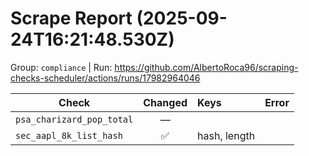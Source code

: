 # Scrape Report (2025-09-24T16:21:48.530Z)

Group: `compliance`  |  Run: https://github.com/AlbertoRoca96/scraping-checks-scheduler/actions/runs/17982964046

| Check | Changed | Keys | Error |
|---|:---:|:--|:--|
| `psa_charizard_pop_total` | — |  |  |
| `sec_aapl_8k_list_hash` | ✅ | hash, length |  |
